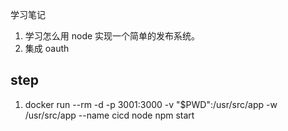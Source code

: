 学习笔记

1. 学习怎么用 node 实现一个简单的发布系统。
2. 集成 oauth

## step

1.  docker run --rm -d -p 3001:3000 -v "\$PWD":/usr/src/app -w /usr/src/app --name cicd node npm start
